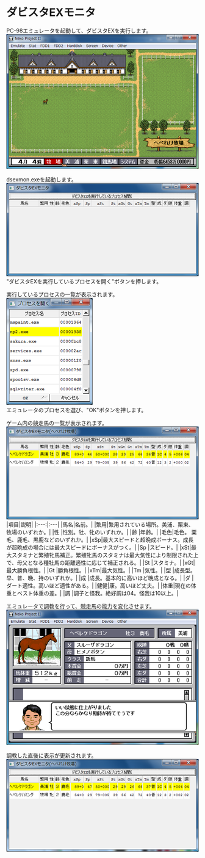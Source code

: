 # ダビスタEXモニタ
PC-98エミュレータを起動して、ダビスタEXを実行します。  
![](img/README_emulator_startup.png)  

dsexmon.exeを起動します。  
![](img/README_dsexmon_startup.png)  
"ダビスタEXを実行しているプロセスを開く"ボタンを押します。  

実行しているプロセスの一覧が表示されます。  
![](img/README_dsexmon_process.png)  
エミュレータのプロセスを選び、"OK"ボタンを押します。  

ゲーム内の競走馬の一覧が表示されます。  
![](img/README_dsexmon_loaded.png)  
|項目|説明|
|:---:|:---|
|馬名|名前。|
|繁用|繁用されている場所。美浦、栗東、牧場のいずれか。|
|性 |性別。牡、牝のいずれか。|
|齢 |年齢。|
|毛色|毛色。 栗毛、鹿毛、黒鹿などのいずれか。|
|xSp|最大スピードと超晩成ボーナス。成長が超晩成の場合には最大スピードにボーナスがつく。|
|Sp |スピード。|
|xSt|最大スタミナと繁殖牝馬補正。繁殖牝馬のスタミナは最大気性により制限された上で、母父となる種牡馬の距離適性に応じて補正される。|
|St |スタミナ。|
|xGt|最大勝負根性。|
|Gt |勝負根性。|
|xTm|最大気性。|
|Tm |気性。|
|型 |成長型。早、普、晩、持のいずれか。|
|成 |成長。基本的に高いほど晩成となる。|
|ダ |ダート適性。高いほど適性がある。|
|健健|康。高いほど丈夫。|
|体重|現在の体重とベスト体重の差。|
|調 |調子と怪我。絶好調は04。怪我は10以上。|

エミュレータで調教を行って、競走馬の能力を変化させます。  
![](img/README_emulator_trained.png)  

調教した直後に表示が更新されます。  
![](img/README_dsexmon_trained.png)  
